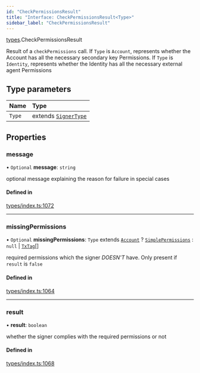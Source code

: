 ```yaml
---
id: "CheckPermissionsResult"
title: "Interface: CheckPermissionsResult<Type>"
sidebar_label: "CheckPermissionsResult"
---
```


[types](../../../modules/Types/Types.md).CheckPermissionsResult

Result of a `checkPermissions` call. If `Type` is `Account`, represents whether the Account
  has all the necessary secondary key Permissions. If `Type` is `Identity`, represents whether the
  Identity has all the necessary external agent Permissions

## Type parameters

| Name | Type |
| :------ | :------ |
| `Type` | extends [`SignerType`](../../../enums/Types/SignerType/SignerType.md) |

## Properties

### message

• `Optional` **message**: `string`

optional message explaining the reason for failure in special cases

#### Defined in

[types/index.ts:1072](https://github.com/PolymeshAssociation/polymesh-sdk/blob/d4e2c127f/src/types/index.ts#L1072)

___

### missingPermissions

• `Optional` **missingPermissions**: `Type` extends [`Account`](../../../enums/Types/SignerType/SignerType.md#account) ? [`SimplePermissions`](../SimplePermissions/SimplePermissions.md) : ``null`` \| [`TxTag`](../../../modules/Generated/Types/Types.md#txtag)[]

required permissions which the signer *DOESN'T* have. Only present if `result` is `false`

#### Defined in

[types/index.ts:1064](https://github.com/PolymeshAssociation/polymesh-sdk/blob/d4e2c127f/src/types/index.ts#L1064)

___

### result

• **result**: `boolean`

whether the signer complies with the required permissions or not

#### Defined in

[types/index.ts:1068](https://github.com/PolymeshAssociation/polymesh-sdk/blob/d4e2c127f/src/types/index.ts#L1068)
